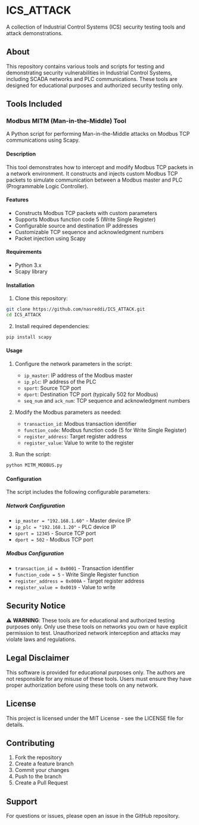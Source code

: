 # ICS_ATTACK

A collection of Industrial Control Systems (ICS) security testing tools and attack demonstrations.

## About

This repository contains various tools and scripts for testing and demonstrating security vulnerabilities in Industrial Control Systems, including SCADA networks and PLC communications. These tools are designed for educational purposes and authorized security testing only.

## Tools Included

### Modbus MITM (Man-in-the-Middle) Tool

A Python script for performing Man-in-the-Middle attacks on Modbus TCP communications using Scapy.

#### Description

This tool demonstrates how to intercept and modify Modbus TCP packets in a network environment. It constructs and injects custom Modbus TCP packets to simulate communication between a Modbus master and PLC (Programmable Logic Controller).

#### Features

- Constructs Modbus TCP packets with custom parameters
- Supports Modbus function code 5 (Write Single Register)
- Configurable source and destination IP addresses
- Customizable TCP sequence and acknowledgment numbers
- Packet injection using Scapy

#### Requirements

- Python 3.x
- Scapy library

#### Installation

1. Clone this repository:
```bash
git clone https://github.com/nasreddi/ICS_ATTACK.git
cd ICS_ATTACK
```

2. Install required dependencies:
```bash
pip install scapy
```

#### Usage

1. Configure the network parameters in the script:
   - `ip_master`: IP address of the Modbus master
   - `ip_plc`: IP address of the PLC
   - `sport`: Source TCP port
   - `dport`: Destination TCP port (typically 502 for Modbus)
   - `seq_num` and `ack_num`: TCP sequence and acknowledgment numbers

2. Modify the Modbus parameters as needed:
   - `transaction_id`: Modbus transaction identifier
   - `function_code`: Modbus function code (5 for Write Single Register)
   - `register_address`: Target register address
   - `register_value`: Value to write to the register

3. Run the script:
```bash
python MITM_MODBUS.py
```

#### Configuration

The script includes the following configurable parameters:

##### Network Configuration
- `ip_master = "192.168.1.60"` - Master device IP
- `ip_plc = "192.168.1.20"` - PLC device IP
- `sport = 12345` - Source TCP port
- `dport = 502` - Modbus TCP port

##### Modbus Configuration
- `transaction_id = 0x0001` - Transaction identifier
- `function_code = 5` - Write Single Register function
- `register_address = 0x000A` - Target register address
- `register_value = 0x0019` - Value to write

## Security Notice

⚠️ **WARNING**: These tools are for educational and authorized testing purposes only. Only use these tools on networks you own or have explicit permission to test. Unauthorized network interception and attacks may violate laws and regulations.

## Legal Disclaimer

This software is provided for educational purposes only. The authors are not responsible for any misuse of these tools. Users must ensure they have proper authorization before using these tools on any network.

## License

This project is licensed under the MIT License - see the LICENSE file for details.

## Contributing

1. Fork the repository
2. Create a feature branch
3. Commit your changes
4. Push to the branch
5. Create a Pull Request

## Support

For questions or issues, please open an issue in the GitHub repository.